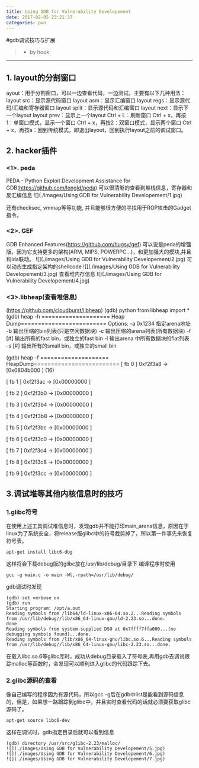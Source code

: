 ```yaml
---
title: Using GDB for Vulnerability Developement 
date: 2017-02-05 23:21:37
categories: pwn
---
```


#gdb调试技巧与扩展
> - by hook

-------
## 1. layout的分割窗口
ayout：用于分割窗口，可以一边查看代码，一边测试。主要有以下几种用法：
layout src：显示源代码窗口
layout asm：显示汇编窗口
layout regs：显示源代码/汇编和寄存器窗口
layout split：显示源代码和汇编窗口
layout next：显示下一个layout
layout prev：显示上一个layout
Ctrl + L：刷新窗口
Ctrl + x，再按1：单窗口模式，显示一个窗口
Ctrl + x，再按2：双窗口模式，显示两个窗口
Ctrl + x，再按a：回到传统模式，即退出layout，回到执行layout之前的调试窗口。
## 2. hacker插件
### <1>. peda
PEDA - Python Exploit Development Assistance for GDB(https://github.com/longld/peda)
可以很清晰的查看到堆栈信息，寄存器和反汇编信息
![](./images/Using GDB for Vulnerability Developement/1.jpg)

还有checksec, vmmap等等功能, 并且能够很方便的寻找用于ROP攻击的Gadget指令。

### <2>. GEF
GDB Enhanced Features(https://github.com/hugsy/gef)
可以说是peda的增强版，因为它支持更多的架构(ARM, MIPS, POWERPC...)，和更加强大的模块,并且和ida联动。
![](./images/Using GDB for Vulnerability Developement/2.jpg)
可以动态生成指定架构的shellcode
![](./images/Using GDB for Vulnerability Developement/3.jpg)
查看堆内存信息
![](./images/Using GDB for Vulnerability Developement/4.jpg)

### <3>.libheap(查看堆信息)
(https://github.com/cloudburst/libheap)
(gdb) python from libheap import *
(gdb) heap -h
==================== Heap Dump=========================
Options:
  -a 0x1234 指定arena地址
  -b        输出压缩的bin列表(只是空闲数据块)
  -c        输出压缩的arena列表(所有数据块)
  -f [#]    输出所有的fast bin，或独立的fast bin
  -l        输出arena 中所有数据块的flat列表
  -s [#]    输出所有的small bin，或独立的small bin
  
(gdb) heap -f
==================== HeapDump=========================
[ fb  0 ] 0xf2f3a8 -> [0x0804b000 ] (16)

[ fb  1 ] 0xf2f3ac -> [0x00000000 ]

[ fb  2 ] 0xf2f3b0 -> [0x00000000 ]

[ fb  3 ] 0xf2f3b4 -> [0x00000000 ]

[ fb  4 ] 0xf2f3b8 -> [0x00000000 ]

[ fb  5 ] 0xf2f3bc -> [0x00000000 ]

[ fb  6 ] 0xf2f3c0 -> [0x00000000 ]

[ fb  7 ] 0xf2f3c4 -> [0x00000000 ]

[ fb  8 ] 0xf2f3c8 -> [0x00000000 ]

[ fb  9 ] 0xf2f3cc -> [0x00000000 ]
## 3.调试堆等其他内核信息时的技巧
### 1.glibc符号
在使用上述工具调试堆信息时，发现gdb并不能打印main_arena信息，原因在于linux为了系统安全，将release版glibc中的符号裁剪掉了，所以第一件事先来恢复符号表。
```
apt-get install libc6-dbg
```
这样将会下载debug版的glibc放在/usr/lib/debug/目录下
编译程序时使用
```
gcc -g main.c -o main -Wl,-rpath=/usr/lib/debug/
```
gdb调试时发现
```
(gdb) set verbose on
(gdb) run
Starting program: /opt/a.out 
Reading symbols from /lib64/ld-linux-x86-64.so.2...Reading symbols from /usr/lib/debug//lib/x86_64-linux-gnu/ld-2.23.so...done.
done.
Reading symbols from system-supplied DSO at 0x7ffff7ffa000...(no debugging symbols found)...done.
Reading symbols from /lib/x86_64-linux-gnu/libc.so.6...Reading symbols from /usr/lib/debug//lib/x86_64-linux-gnu/libc-2.23.so...done.
```
在载入libc.so.6等glibc库时，成功从debug目录载入了符号表,再用gdb去调试跟踪malloc等函数时，会发现可以顺利进入glibc的代码跟踪下去。
### 2.glibc源码的查看
像自己编写的程序因为有源代码，所以gcc -g后在gdb中list是能看到源码信息的，但是，如果想一路跟踪到glibc中，并且实时查看代码的话就必须要获取glibc源码了。
```
apt-get source libc6-dev
```
这样在调试时，gdb指定目录后就可以看到信息
```
(gdb) directory /usr/src/glibc-2.23/malloc/
![](./images/Using GDB for Vulnerability Developement/5.jpg)
![](./images/Using GDB for Vulnerability Developement/6.jpg)
![](./images/Using GDB for Vulnerability Developement/7.jpg)





